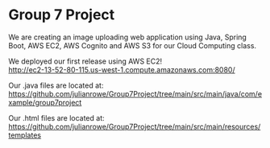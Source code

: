 # Group 7 Project  
  
We are creating an image uploading web application using Java, Spring Boot, AWS EC2, AWS Cognito and AWS S3 for our Cloud Computing class.  
  
We deployed our first release using AWS EC2!  
http://ec2-13-52-80-115.us-west-1.compute.amazonaws.com:8080/  
  
Our .java files are located at:  
https://github.com/julianrowe/Group7Project/tree/main/src/main/java/com/example/group7project  
  
Our .html files are located at:  
https://github.com/julianrowe/Group7Project/tree/main/src/main/resources/templates  